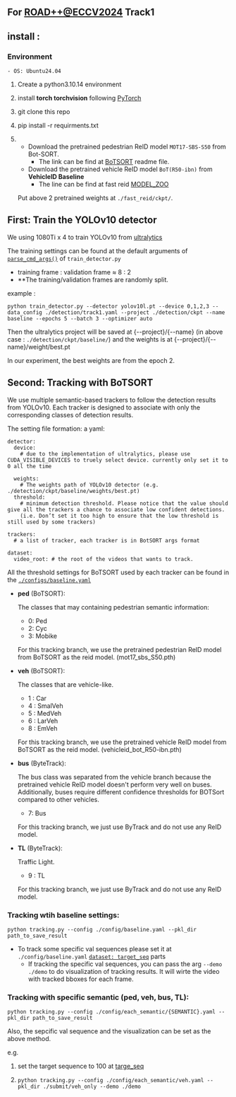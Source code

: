 ## For [ROAD++@ECCV2024](https://sites.google.com/view/road-eccv2024/challenge?authuser=0)  Track1


## install :
### Environment
    - OS: Ubuntu24.04

1. Create a python3.10.14 environment
2.  install __torch torchvision__ following [PyTorch](https://pytorch.org/get-started/locally/)
3. git clone this repo 
4.  pip install -r requirments.txt
5. 
    - Download the pretrained pedestrian ReID model ```MOT17-SBS-S50``` from Bot-SORT. 
        - The link can be find at [BoTSORT](https://github.com/NirAharon/BoT-SORT/) readme file.
    - Download the pretrained vehicle ReID model ```BoT(R50-ibn)``` from __VehicleID Baseline__
        - The line can be find at fast reid [MODEL_ZOO](https://github.com/NirAharon/BoT-SORT/blob/main/fast_reid/MODEL_ZOO.md)
    
    Put above 2 pretrained weights at ```./fast_reid/ckpt/```.

## First: Train the YOLOv10 detector
We using 1080Ti x 4 to train YOLOv10 from [ultralytics](https://www.ultralytics.com/)

The training settings can be found at the default arguments of [```parse_cmd_args()```](./train_detector.py#L70) of ```train_detector.py```

- training frame : validation frame $\approx$ 8 : 2
- **The training/validation frames are randomly split.

example :

```python train_detector.py --detector yolov10l.pt --device 0,1,2,3 --data_config ./detection/track1.yaml --project ./detection/ckpt --name baseline --epochs 5 --batch 3 --optimizer auto```

Then the ultralytics project will be saved at {--project}/{--name} (in above case : ```./detection/ckpt/baseline/```)
and the weights is at {--project}/{--name}/weight/best.pt

In our experiment, the best weights are from the epoch 2.

## Second: Tracking with BoTSORT
We use multiple semantic-based trackers to follow the detection results from YOLOv10. Each tracker is designed to associate with only the corresponding classes of detection results.

The setting file formation:
a yaml:
```
detector:
  device: 
    # due to the implementation of ultralytics, please use CUDA_VISIBLE_DEVICES to truely select device. currently only set it to 0 all the time

  weights: 
    # The weights path of YOLOv10 detector (e.g. ./detection/ckpt/baseline/weights/best.pt)
  threshold: 
    # minimum detection threshold. Please notice that the value should give all the trackers a chance to associate low confident detections.
    (i.e. Don’t set it too high to ensure that the low threshold is still used by some trackers)

trackers:
  # a list of tracker, each tracker is in BotSORT args format

dataset:
  video_root: # the root of the videos that wants to track.

```

All the threshold settings for BoTSORT used by each tracker can be found in the [```./configs/baseline.yaml```](./configs/baseline.yaml)

- __ped__ (BoTSORT): 
    
    The classes that may containing pedestrian semantic information:
    
    - 0: Ped
    - 2: Cyc
    - 3: Mobike

    For this tracking branch, we use the pretrained pedestrian ReID model from BoTSORT as the reid model.
    (mot17_sbs_S50.pth)

- __veh__ (BoTSORT): 
    
    The classes that are vehicle-like.
    
    - 1 : Car
    - 4 : SmalVeh
    - 5 : MedVeh
    - 6 : LarVeh
    - 8 : EmVeh
    
    For this tracking branch, we use the pretrained vehicle ReID model from BoTSORT as the reid model.
    (vehicleid_bot_R50-ibn.pth)

- __bus__ (ByteTrack): 

    The bus class was separated from the vehicle branch because the pretrained vehicle ReID model doesn't perform very well on buses. Additionally, buses require different confidence thresholds for BOTSort compared to other vehicles.
    
    - 7: Bus

    For this tracking branch, we just use ByTrack and do not use any ReID model.

- __TL__ (ByteTrack): 
    
    Traffic Light.
    
    - 9 : TL
    
    For this tracking branch, we just use ByTrack and do not use any ReID model.


### Tracking wtih baseline settings: 

```python tracking.py --config ./config/baseline.yaml --pkl_dir path_to_save_result```

- To track some specific val sequences please set it at ```./config/baseline.yaml``` [```dataset: target_seq```](./configs/baseline.yaml#80) parts
    - If tracking the specific val sequences, you can pass the arg ```--demo ./demo``` to do visualization of tracking results. It will wirte the video with tracked bboxes for each frame.

### Tracking with specific semantic (ped, veh, bus, TL):
```python tracking.py --config ./config/each_semantic/{SEMANTIC}.yaml --pkl_dir path_to_save_result```

Also, the sepcific val sequence and the visualization can be set as the above method. 

e.g. 
1. set the target sequence to 100 at [targe_seq](configs/each_semantic/veh.yaml#4)  

2. ```python tracking.py --config ./config/each_semantic/veh.yaml --pkl_dir ./submit/veh_only --demo ./demo``` 